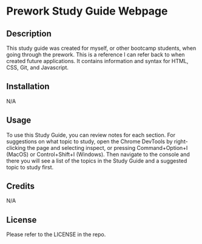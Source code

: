 # Prework Study Guide Webpage

## Description

This study guide was created for myself, or other bootcamp students, when going through the prework. This is a reference I can refer back to when created future applications. It contains information and syntax for HTML, CSS, Git, and Javascript.

## Installation

N/A

## Usage

To use this Study Guide, you can review notes for each section. For suggestions on what topic to study, open the Chrome DevTools by right-clicking the page and selecting inspect, or pressing Command+Option+I (MacOS) or Control+Shift+I (Windows). Then navigate to the console and there you will see a list of the topics in the Study Guide and a suggested topic to study first.

## Credits

N/A

## License

Please refer to the LICENSE in the repo.
